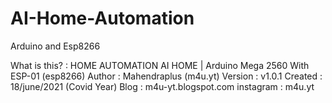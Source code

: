 # AI-Home-Automation
Arduino and Esp8266 

What is this? : HOME AUTOMATION AI HOME | Arduino Mega 2560 With ESP-01 (esp8266)
   Author  : Mahendraplus (m4u.yt)
   Version : v1.0.1
   Created : 18/june/2021 (Covid Year)
   Blog    : m4u-yt.blogspot.com
   instagram : m4u.yt
